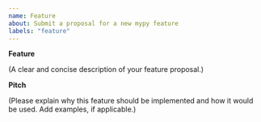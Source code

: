 ```yaml
---
name: Feature
about: Submit a proposal for a new mypy feature
labels: "feature"
---
```


**Feature**

(A clear and concise description of your feature proposal.)

**Pitch**

(Please explain why this feature should be implemented and how it would be used. Add examples, if applicable.)
